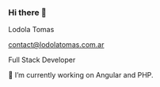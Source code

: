 <script src="https://unpkg.com/@codersrank/summary@0.9.11/codersrank-summary.min.js"></script>
### Hi there 👋

<!--
**LodolaTomas/LodolaTomas** is a ✨ _special_ ✨ repository because its `README.md` (this file) appears on your GitHub profile.

Here are some ideas to get you started:

- 🔭 I’m currently working on ...
- 🌱 I’m currently learning ...
- 👯 I’m looking to collaborate on ...
- 🤔 I’m looking for help with ...
- 💬 Ask me about ...
- 📫 How to reach me: ...
- 😄 Pronouns: ...
- ⚡ Fun fact: ...
-->

Lodola Tomas

contact@lodolatomas.com.ar

Full Stack Developer

🔭 I’m currently working on Angular and PHP.

<codersrank-summary username="lodolatomas"></codersrank-summary>


